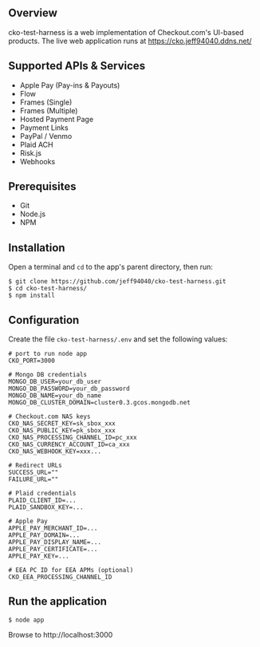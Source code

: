 ## Overview

cko-test-harness is a web implementation of Checkout.com's UI-based products. The live web application runs at https://cko.jeff94040.ddns.net/

## Supported APIs & Services

* Apple Pay (Pay-ins & Payouts)
* Flow
* Frames (Single)
* Frames (Multiple)
* Hosted Payment Page
* Payment Links
* PayPal / Venmo
* Plaid ACH
* Risk.js
* Webhooks

## Prerequisites

* Git
* Node.js
* NPM

## Installation

Open a terminal and ```cd``` to the app's parent directory, then run:

```
$ git clone https://github.com/jeff94040/cko-test-harness.git
$ cd cko-test-harness/
$ npm install
```

## Configuration

Create the file ```cko-test-harness/.env``` and set the following values:

```
# port to run node app
CKO_PORT=3000

# Mongo DB credentials
MONGO_DB_USER=your_db_user
MONGO_DB_PASSWORD=your_db_password
MONGO_DB_NAME=your_db_name
MONGO_DB_CLUSTER_DOMAIN=cluster0.3.gcos.mongodb.net

# Checkout.com NAS keys
CKO_NAS_SECRET_KEY=sk_sbox_xxx
CKO_NAS_PUBLIC_KEY=pk_sbox_xxx
CKO_NAS_PROCESSING_CHANNEL_ID=pc_xxx
CKO_NAS_CURRENCY_ACCOUNT_ID=ca_xxx
CKO_NAS_WEBHOOK_KEY=xxx...

# Redirect URLs
SUCCESS_URL=""
FAILURE_URL=""

# Plaid credentials
PLAID_CLIENT_ID=...
PLAID_SANDBOX_KEY=...

# Apple Pay
APPLE_PAY_MERCHANT_ID=...
APPLE_PAY_DOMAIN=...
APPLE_PAY_DISPLAY_NAME=...
APPLE_PAY_CERTIFICATE=...
APPLE_PAY_KEY=...

# EEA PC ID for EEA APMs (optional)
CKO_EEA_PROCESSING_CHANNEL_ID
```

## Run the application

```$ node app```

Browse to http://localhost:3000